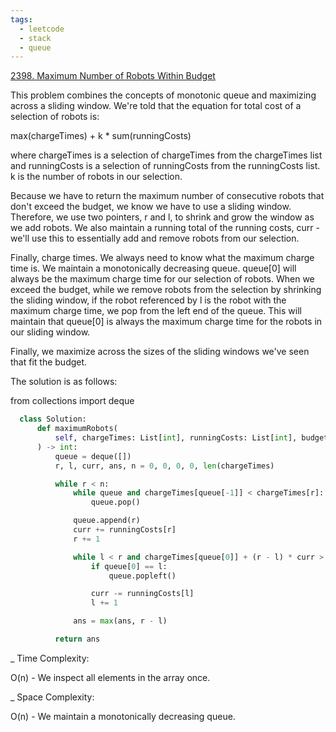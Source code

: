 ```yaml
---
tags:
  - leetcode
  - stack
  - queue
---
```


<a href="https://leetcode.com/problems/maximum-number-of-robots-within-budget/">
2398. Maximum Number of Robots Within Budget</a>

This problem combines the concepts of monotonic queue and maximizing across a
sliding window. We're told that the equation for total cost of a selection of
robots is:

max(chargeTimes) + k \* sum(runningCosts)

where chargeTimes is a selection of chargeTimes from the chargeTimes list and
runningCosts is a selection of runningCosts from the runningCosts list. k is the
number of robots in our selection.

Because we have to return the maximum number of consecutive robots that don't
exceed the budget, we know we have to use a sliding window. Therefore, we use
two pointers, r and l, to shrink and grow the window as we add robots. We also
maintain a running total of the running costs, curr - we'll use this to
essentially add and remove robots from our selection.

Finally, charge times. We always need to know what the maximum charge time is.
We maintain a monotonically decreasing queue. queue[0] will always be the
maximum charge time for our selection of robots. When we exceed the budget,
while we remove robots from the selection by shrinking the sliding window, if
the robot referenced by l is the robot with the maximum charge time, we pop from
the left end of the queue. This will maintain that queue[0] is always the
maximum charge time for the robots in our sliding window.

Finally, we maximize across the sizes of the sliding windows we've seen that fit
the budget.

The solution is as follows:

from collections import deque

```python
  class Solution:
      def maximumRobots(
          self, chargeTimes: List[int], runningCosts: List[int], budget: int
      ) -> int:
          queue = deque([])
          r, l, curr, ans, n = 0, 0, 0, 0, len(chargeTimes)

          while r < n:
              while queue and chargeTimes[queue[-1]] < chargeTimes[r]:
                  queue.pop()

              queue.append(r)
              curr += runningCosts[r]
              r += 1

              while l < r and chargeTimes[queue[0]] + (r - l) * curr > budget:
                  if queue[0] == l:
                      queue.popleft()

                  curr -= runningCosts[l]
                  l += 1

              ans = max(ans, r - l)

          return ans
```

\_ Time Complexity:

O(n) - We inspect all elements in the array once.

\_ Space Complexity:

O(n) - We maintain a monotonically decreasing queue.
